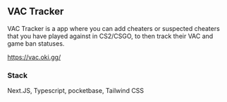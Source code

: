 ## VAC Tracker

VAC Tracker is a app where you can add cheaters or suspected cheaters that you have played against in CS2/CSGO, to then track their VAC and game ban statuses.

https://vac.oki.gg/

### Stack

Next.JS, Typescript, pocketbase, Tailwind CSS
